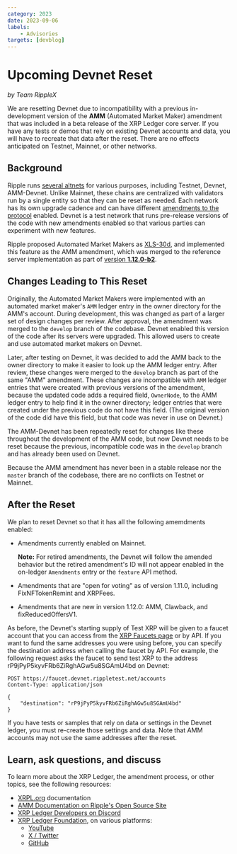 ```yaml
---
category: 2023
date: 2023-09-06
labels:
    - Advisories
targets: [devblog]
---
```

# Upcoming Devnet Reset
_by Team RippleX_

We are resetting Devnet due to incompatibility with a previous in-development version of the **AMM** (Automated Market Maker) amendment that was included in a beta release of the XRP Ledger core server. If you have any tests or demos that rely on existing Devnet accounts and data, you will have to recreate that data after the reset. There are no effects anticipated on Testnet, Mainnet, or other networks.

<!-- BREAK -->

## Background

Ripple runs [several altnets](https://xrpl.org/parallel-networks.html) for various purposes, including Testnet, Devnet, AMM-Devnet. Unlike Mainnet, these chains are centralized with validators run by a single entity so that they can be reset as needed. Each network has its own upgrade cadence and can have different [amendments to the protocol](https://xrpl.org/amendments.html) enabled. Devnet is a test network that runs pre-release versions of the code with new amendments enabled so that various parties can experiment with new features.

Ripple proposed Automated Market Makers as [XLS-30d](https://github.com/XRPLF/XRPL-Standards/discussions/78), and implemented this feature as the AMM amendment, which was merged to the reference server implementation as part of [version **1.12.0-b2**](https://github.com/XRPLF/rippled/tree/1.12.0-b2).


## Changes Leading to This Reset
Originally, the Automated Market Makers were implemented with an automated market maker's `AMM` ledger entry in the owner directory for the AMM's account. During development, this was changed as part of a larger set of design changes per review. After approval, the amendment was merged to the `develop` branch of the codebase. Devnet enabled this version of the code after its servers were upgraded. This allowed users to create and use automated market makers on Devnet.

Later, after testing on Devnet, it was decided to add the AMM back to the owner directory to make it easier to look up the AMM ledger entry. After review, these changes were merged to the `develop` branch as part of the same "AMM" amendment. These changes are incompatible with `AMM` ledger entries that were created with previous versions of the amendment, because the updated code adds a required field, `OwnerNode`, to the AMM ledger entry to help find it in the owner directory; ledger entries that were created under the previous code do not have this field. (The original version of the code did have this field, but that code was never in use on Devnet.)

The AMM-Devnet has been repeatedly reset for changes like these throughout the development of the AMM code, but now Devnet needs to be reset because the previous, incompatible code was in the `develop` branch and has already been used on Devnet.

Because the AMM amendment has never been in a stable release nor the `master` branch of the codebase, there are no conflicts on Testnet or Mainnet.


## After the Reset

We plan to reset Devnet so that it has all the following amemdments enabled:

- Amendments currently enabled on Mainnet.

    **Note:** For retired amendments, the Devnet will follow the amended behavior but the retired amendment's ID will not appear enabled in the on-ledger `Amendments` entry or the `feature` API method.

- Amendments that are "open for voting" as of version 1.11.0, including FixNFTokenRemint and XRPFees.

- Amendments that are new in version 1.12.0: AMM, Clawback, and fixReducedOffersV1.

As before, the Devnet's starting supply of Test XRP will be given to a faucet account that you can access from the [XRP Faucets page](https://xrpl.org/xrp-testnet-faucet.html) or by API. If you want to fund the same addresses you were using before, you can specify the destination address when calling the faucet by API. For example, the following request asks the faucet to send test XRP to the address rP9jPyP5kyvFRb6ZiRghAGw5u8SGAmU4bd on Devnet:

```http
POST https://faucet.devnet.rippletest.net/accounts
Content-Type: application/json

{
    "destination": "rP9jPyP5kyvFRb6ZiRghAGw5u8SGAmU4bd"
}
```

If you have tests or samples that rely on data or settings in the Devnet ledger, you must re-create those settings and data. Note that AMM accounts may not use the same addresses after the reset.

## Learn, ask questions, and discuss

To learn more about the XRP Ledger, the amendment process, or other topics, see the following resources:

- [XRPL.org](https://xrpl.org) documentation
- [AMM Documentation on Ripple's Open Source Site](https://opensource.ripple.com/docs/xls-30d-amm/automated-market-makers/)
- [XRP Ledger Developers on Discord](https://xrpldevs.org/)
- [XRP Ledger Foundation](https://foundation.xrpl.org/), on various platforms:
    - [YouTube](https://www.youtube.com/channel/UC6zTJdNCBI-TKMt5ubNc_Gg)
    - [X / Twitter](https://twitter.com/XRPLF/)
    - [GitHub](https://github.com/XRPLF/)